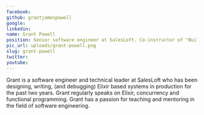 ```yaml
---
facebook: 
github: grantjamespowell
google: 
linkedin: 
name: Grant Powell
position: Senior software engineer at SalesLoft. Co-instructor of "Building scalable real-time systems in Elixir" training course at ElixirConf 2019
pic_url: uploads/grant-powell.png
slug: grant-powell
twitter: 
youtube: 
---
```

Grant is a software engineer and technical leader at SalesLoft who has been designing, writing, (and debugging) Elixir based systems in production for the past two years. Grant regularly speaks on Elixir, concurrency and functional programming. Grant has a passion for teaching and mentoring in the field of software engineering.

